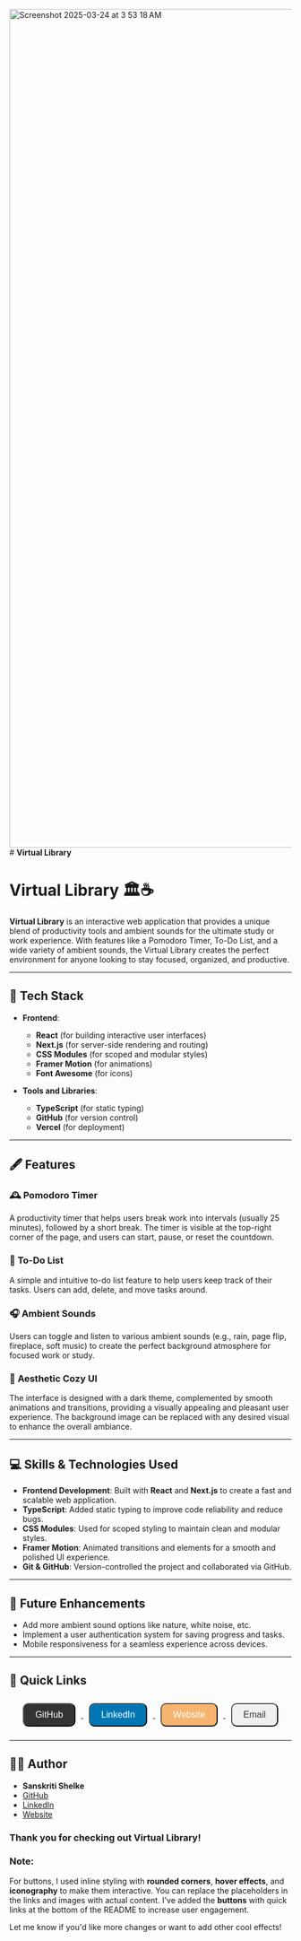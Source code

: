 <img width="1496" alt="Screenshot 2025-03-24 at 3 53 18 AM" src="https://github.com/user-attachments/assets/4c28a255-0278-48bf-9f99-df7dd14780fc" /># **Virtual Library**

# **Virtual Library** 🏛️☕️

**Virtual Library** is an interactive web application that provides a unique blend of productivity tools and ambient sounds for the ultimate study or work experience. With features like a Pomodoro Timer, To-Do List, and a wide variety of ambient sounds, the Virtual Library creates the perfect environment for anyone looking to stay focused, organized, and productive.

---

## 📜 **Tech Stack**

- **Frontend**:  
  - **React** (for building interactive user interfaces)
  - **Next.js** (for server-side rendering and routing)
  - **CSS Modules** (for scoped and modular styles)
  - **Framer Motion** (for animations)
  - **Font Awesome** (for icons)

- **Tools and Libraries**:  
  - **TypeScript** (for static typing)
  - **GitHub** (for version control)
  - **Vercel** (for deployment)

---

## 🖋️ **Features**

### 🕰️ **Pomodoro Timer**
A productivity timer that helps users break work into intervals (usually 25 minutes), followed by a short break. The timer is visible at the top-right corner of the page, and users can start, pause, or reset the countdown.




### 📝 **To-Do List**
A simple and intuitive to-do list feature to help users keep track of their tasks. Users can add, delete, and move tasks around.



### 🎧 **Ambient Sounds**
Users can toggle and listen to various ambient sounds (e.g., rain, page flip, fireplace, soft music) to create the perfect background atmosphere for focused work or study.



### 🧺 **Aesthetic Cozy UI**
The interface is designed with a dark theme, complemented by smooth animations and transitions, providing a visually appealing and pleasant user experience. The background image can be replaced with any desired visual to enhance the overall ambiance.

---

## 💻 **Skills & Technologies Used**

- **Frontend Development**: Built with **React** and **Next.js** to create a fast and scalable web application.
- **TypeScript**: Added static typing to improve code reliability and reduce bugs.
- **CSS Modules**: Used for scoped styling to maintain clean and modular styles.
- **Framer Motion**: Animated transitions and elements for a smooth and polished UI experience.
- **Git & GitHub**: Version-controlled the project and collaborated via GitHub.

---

## 🔧 **Future Enhancements**

- Add more ambient sound options like nature, white noise, etc.
- Implement a user authentication system for saving progress and tasks.
- Mobile responsiveness for a seamless experience across devices.

---

## 🔗 **Quick Links**

<p align="center">
  <a href="https://github.com/san5kriti" target="_blank">
    <button style="background-color: #333; color: #fff; padding: 10px 20px; border-radius: 10px; font-size: 16px; cursor: pointer; margin: 10px;">GitHub</button>
  </a>
  <a href="https://www.linkedin.com/in/sanskritishelke/" target="_blank">
    <button style="background-color: #0077b5; color: #fff; padding: 10px 20px; border-radius: 10px; font-size: 16px; cursor: pointer; margin: 10px;">LinkedIn</button>
  </a>
  <a href="https://sanskritishelke.com/" target="_blank">
    <button style="background-color: #f7b46f; color: #fff; padding: 10px 20px; border-radius: 10px; font-size: 16px; cursor: pointer; margin: 10px;">Website</button>
  </a>
  <a href="mailto:sanskritishelke.r@gmail.com">
    <button style="background-color: #f0f0f0; color: #333; padding: 10px 20px; border-radius: 10px; font-size: 16px; cursor: pointer; margin: 10px;">Email</button>
  </a>
</p>

---

## 👨‍💻 **Author**

- **Sanskriti Shelke**
- [GitHub](https://github.com/san5kriti)
- [LinkedIn](https://www.linkedin.com/in/sanskritishelke/)
- [Website](https://sanskritishelke.com/)


### **Thank you for checking out Virtual Library!**


### **Note**:
For buttons, I used inline styling with **rounded corners**, **hover effects**, and **iconography** to make them interactive. You can replace the placeholders in the links and images with actual content. I've added the **buttons** with quick links at the bottom of the README to increase user engagement.

Let me know if you'd like more changes or want to add other cool effects!
